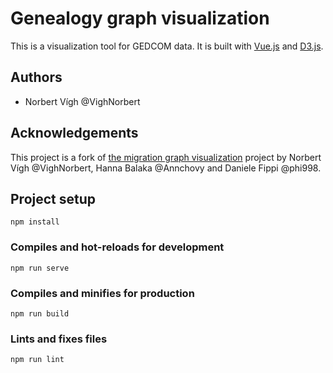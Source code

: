# Genealogy graph visualization

This is a visualization tool for GEDCOM data.
It is built with [Vue.js](https://vuejs.org/) and [D3.js](https://d3js.org/).

## Authors
- Norbert Vígh @VighNorbert

## Acknowledgements
This project is a fork of [the migration graph visualization](https://github.com/VighNorbert/migrations) project by Norbert Vígh @VighNorbert, Hanna Balaka @Annchovy and Daniele Fippi @phi998.

## Project setup
```
npm install
```

### Compiles and hot-reloads for development
```
npm run serve
```

### Compiles and minifies for production
```
npm run build
```

### Lints and fixes files
```
npm run lint
```
